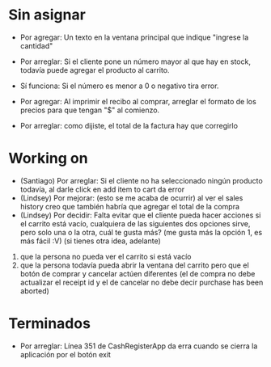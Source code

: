 # Sin asignar

* Por agregar: Un texto en la ventana principal que indique "ingrese la cantidad"

* Por arreglar: Si el cliente pone un número mayor al que hay en stock, todavía puede agregar el producto al carrito.

* Sí funciona: Si el número es menor a 0 o negativo tira error.

* Por agregar: Al imprimir el recibo al comprar, arreglar el formato de los precios para que tengan "$" al comienzo.

* Por arreglar: como dijiste, el total de la factura hay que corregirlo



# Working on

* (Santiago) Por arreglar: Si el cliente no ha seleccionado ningún producto todavía, al darle click en add item to cart da error
* (Lindsey) Por mejorar: (esto se me acaba de ocurrir) al ver el sales history creo que también habría que agregar el total de la compra
* (Lindsey) Por decidir: Falta evitar que el cliente pueda hacer acciones si el carrito está vacío, cualquiera de las siguientes dos opciones sirve, pero solo una o la otra, cuál te gusta más? (me gusta más la opción 1, es más fácil :V) (si tienes otra idea, adelante)
1. que la persona no pueda ver el carrito si está vacío
2. que la persona todavía pueda abrir la ventana del carrito pero que el botón de comprar y cancelar actúen diferentes (el de compra no debe actualizar el receipt id y el de cancelar no debe decir purchase has been aborted)

# Terminados

* Por arreglar: Línea 351 de CashRegisterApp da erra cuando se cierra la aplicación por el botón exit
